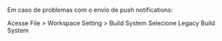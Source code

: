 Em caso de problemas com o envio de push notifications:

Acesse File > Workspace Setting > Build System
Selecione Legacy Build System


